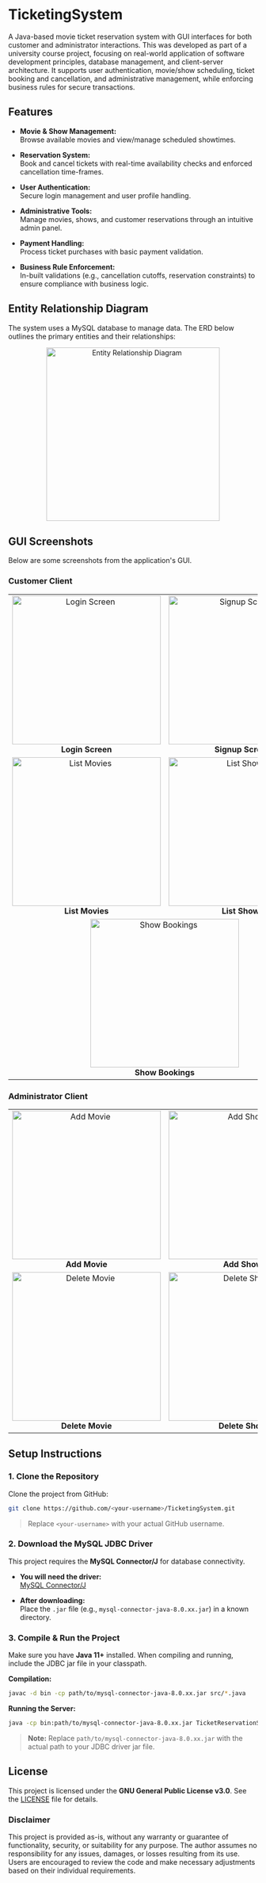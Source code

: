 # TicketingSystem  

A Java-based movie ticket reservation system with GUI interfaces for both customer and administrator interactions. This was developed as part of a university course project, focusing on real-world application of software development principles, database management, and client-server architecture. It supports user authentication, movie/show scheduling, ticket booking and cancellation, and administrative management, while enforcing business rules for secure transactions.

## Features

- **Movie & Show Management:**  
  Browse available movies and view/manage scheduled showtimes.

- **Reservation System:**  
  Book and cancel tickets with real-time availability checks and enforced cancellation time-frames.

- **User Authentication:**  
  Secure login management and user profile handling.

- **Administrative Tools:**  
  Manage movies, shows, and customer reservations through an intuitive admin panel.

- **Payment Handling:**  
  Process ticket purchases with basic payment validation.

- **Business Rule Enforcement:**  
  In-built validations (e.g., cancellation cutoffs, reservation constraints) to ensure compliance with business logic.

## Entity Relationship Diagram

The system uses a MySQL database to manage data. The ERD below outlines the primary entities and their relationships:

<p align="center">
  <img src="https://github.com/user-attachments/assets/b106db87-1b4f-4cc8-8e6b-51cac0fdd176" alt="Entity Relationship Diagram" width="350">
</p>

## GUI Screenshots

Below are some screenshots from the application's GUI.

### Customer Client
<div align="center">
<table>
  <tr>
    <td align="center">
      <img src="https://github.com/user-attachments/assets/861249f1-a9df-44d7-bf0a-dd8bb7588988" alt="Login Screen" width="300"/><br>
      <strong>Login Screen</strong>
    </td>
    <td align="center">
      <img src="https://github.com/user-attachments/assets/c9df2373-7400-4eb7-a1d2-cecaa73eff35" alt="Signup Screen" width="300"/><br>
      <strong>Signup Screen</strong>
    </td>
  </tr>
  <tr>
    <td align="center">
      <img src="https://github.com/user-attachments/assets/ca25b665-493e-472c-8eee-a0a7269bb172" alt="List Movies" width="300"/><br>
      <strong>List Movies</strong>
    </td>
    <td align="center">
      <img src="https://github.com/user-attachments/assets/2553e291-dd95-4012-9120-1ad8e3c2f1ec" alt="List Shows" width="300"/><br>
      <strong>List Shows</strong>
    </td>
  </tr>
  <tr>
    <td colspan="2" align="center">
      <img src="https://github.com/user-attachments/assets/ad533136-bb4e-4f95-8940-23e063a030bb" alt="Show Bookings" width="300"/><br>
      <strong>Show Bookings</strong>
    </td>
  </tr>
</table>
</div>

### Administrator Client
<div align="center">
<table>
  <tr>
    <td align="center">
      <img src="https://github.com/user-attachments/assets/f3d46d54-a6a3-4514-83aa-1b65cedaeca7" alt="Add Movie" width="300"/><br>
      <strong>Add Movie</strong>
    </td>
    <td align="center">
      <img src="https://github.com/user-attachments/assets/31cd0edd-0dcb-4fc4-a4c0-8c41d77fcc41" alt="Add Show" width="300"/><br>
      <strong>Add Show</strong>
    </td>
  </tr>
  <tr>
    <td align="center">
      <img src="https://github.com/user-attachments/assets/b87857c4-61a0-4a52-bbaf-29154c061955" alt="Delete Movie" width="300"/><br>
      <strong>Delete Movie</strong>
    </td>
    <td align="center">
      <img src="https://github.com/user-attachments/assets/ba17394f-1f6f-4e31-a1cc-efcea9c606b8" alt="Delete Show" width="300"/><br>
      <strong>Delete Show</strong>
    </td>
  </tr>
</table>
</div>

## Setup Instructions

### 1. Clone the Repository

Clone the project from GitHub:

```bash
git clone https://github.com/<your-username>/TicketingSystem.git
```

> Replace `<your-username>` with your actual GitHub username.

### 2. Download the MySQL JDBC Driver

This project requires the **MySQL Connector/J** for database connectivity.

- **You will need the driver:**  
  [MySQL Connector/J](https://dev.mysql.com/downloads/connector/j/)

- **After downloading:**  
  Place the `.jar` file (e.g., `mysql-connector-java-8.0.xx.jar`) in a known directory.

### 3. Compile & Run the Project

Make sure you have **Java 11+** installed. When compiling and running, include the JDBC jar file in your classpath.

**Compilation:**

```bash
javac -d bin -cp path/to/mysql-connector-java-8.0.xx.jar src/*.java
```

**Running the Server:**

```bash
java -cp bin:path/to/mysql-connector-java-8.0.xx.jar TicketReservationServer
```

> **Note:** Replace `path/to/mysql-connector-java-8.0.xx.jar` with the actual path to your JDBC driver jar file.

## License  

This project is licensed under the **GNU General Public License v3.0**. See the [LICENSE](LICENSE) file for details.  

### Disclaimer  

This project is provided as-is, without any warranty or guarantee of functionality, security, or suitability for any purpose. The author assumes no responsibility for any issues, damages, or losses resulting from its use. Users are encouraged to review the code and make necessary adjustments based on their individual requirements.

